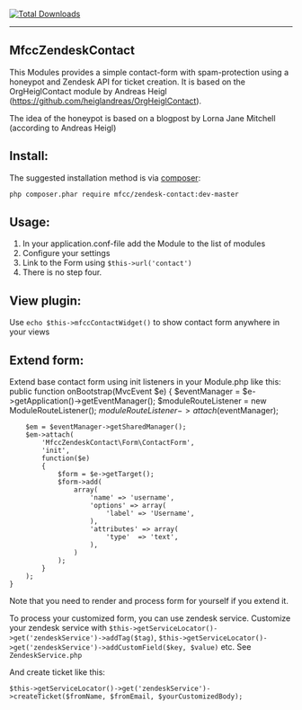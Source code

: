 [![Total Downloads](https://poser.pugx.org/mfcc/zendesk-contact/downloads.png)](https://packagist.org/packages/rinomau/mva-crud)

-----------------
MfccZendeskContact
-----------------

This Modules provides a simple contact-form with spam-protection using a
honeypot and Zendesk API for ticket creation. It is based on the OrgHeiglContact module by Andreas Heigl (https://github.com/heiglandreas/OrgHeiglContact).

The idea of the honeypot is based on a blogpost by Lorna Jane Mitchell (according to Andreas Heigl)

Install:
------

The suggested installation method is via [composer](http://getcomposer.org/):

```sh
php composer.phar require mfcc/zendesk-contact:dev-master
```

Usage:
------

1. In your application.conf-file add the Module to the list of modules
2. Configure your settings
3. Link to the Form using ``$this->url('contact')``
4. There is no step four.

View plugin:
------

Use ``echo $this->mfccContactWidget()`` to show contact form anywhere in your views

Extend form:
------

Extend base contact form using init listeners in your Module.php like this:
	public function onBootstrap(MvcEvent $e)
    	{
	        $eventManager        = $e->getApplication()->getEventManager();
	        $moduleRouteListener = new ModuleRouteListener();
	        $moduleRouteListener->attach($eventManager);
	        
		$em = $eventManager->getSharedManager();
		$em->attach(
			'MfccZendeskContact\Form\ContactForm',
			'init',
			function($e)
			{
				$form = $e->getTarget();
				$form->add(
					array(
						'name' => 'username',
						'options' => array(
							'label' => 'Username',
						),
						'attributes' => array(
							'type'  => 'text',
						),
					)
				);
			}
		);
	}

Note that you need to render and process form for yourself if you extend it.

To process your customized form, you can use zendesk service. Customize your zendesk service with ``$this->getServiceLocator()->get('zendeskService')->addTag($tag)``, ``$this->getServiceLocator()->get('zendeskService')->addCustomField($key, $value)`` etc. See ``ZendeskService.php``

And create ticket like this:

	$this->getServiceLocator()->get('zendeskService')->createTicket($fromName, $fromEmail, $yourCustomizedBody);


